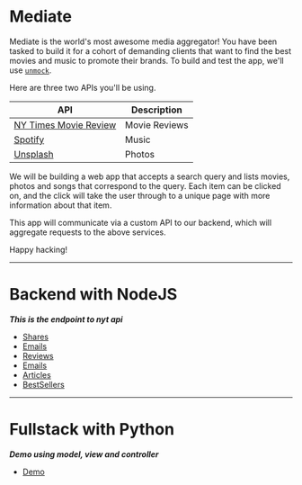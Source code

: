 # Mediate

Mediate is the world's most awesome media aggregator! You have been tasked to build it for a cohort of demanding clients that want to find the best movies and music to promote their brands.  To build and test the app, we'll use [`unmock`](https://githutb.com/unmock/unmock-js).

Here are three two APIs you'll be using.

| API                                                                       | Description   |
| ------------------------------------------------------------------------- | ------------- |
| [NY Times Movie Review](https://developer.nytimes.com/apis)                | Movie Reviews |
| [Spotify](https://developer.spotify.com/documentation/web-api/reference/) | Music         |
| [Unsplash](https://unsplash.com/documentation)                            | Photos        |

We will be building a web app that accepts a search query and lists movies, photos and songs that correspond to the query. Each item can be clicked on, and the click will take the user through to a unique page with more information about that item.

This app will communicate via a custom API to our backend, which will aggregate requests to the above services.

Happy hacking!

___
# Backend with NodeJS

***This is the endpoint to nyt api***
- [Shares](https://nyt-unmock.herokuapp.com/shared)
- [Emails](https://nyt-unmock.herokuapp.com/viewed)
- [Reviews](https://nyt-unmock.herokuapp.com/reviews)
- [Emails](https://nyt-unmock.herokuapp.com/viewed)
- [Articles](https://nyt-unmock.herokuapp.com/article)
- [BestSellers](https://nyt-unmock.herokuapp.com/list)

___
# Fullstack with Python

***Demo using model, view and controller***  
- [Demo](https://flask-mediate.herokuapp.com/)
